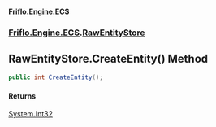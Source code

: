 #### [Friflo.Engine.ECS](index.md 'index')
### [Friflo.Engine.ECS](Friflo.Engine.ECS.md 'Friflo.Engine.ECS').[RawEntityStore](RawEntityStore.md 'Friflo.Engine.ECS.RawEntityStore')

## RawEntityStore.CreateEntity() Method

```csharp
public int CreateEntity();
```

#### Returns
[System.Int32](https://docs.microsoft.com/en-us/dotnet/api/System.Int32 'System.Int32')